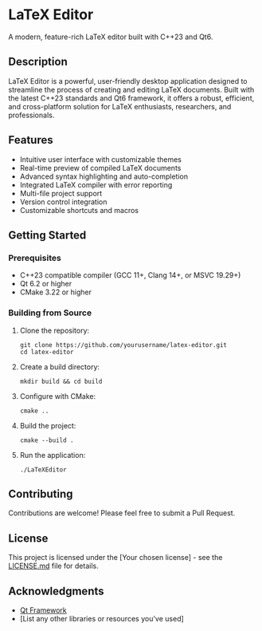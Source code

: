 # LaTeX Editor

A modern, feature-rich LaTeX editor built with C++23 and Qt6.

## Description

LaTeX Editor is a powerful, user-friendly desktop application designed to streamline the process of creating and editing LaTeX documents. Built with the latest C++23 standards and Qt6 framework, it offers a robust, efficient, and cross-platform solution for LaTeX enthusiasts, researchers, and professionals.

## Features

- Intuitive user interface with customizable themes
- Real-time preview of compiled LaTeX documents
- Advanced syntax highlighting and auto-completion
- Integrated LaTeX compiler with error reporting
- Multi-file project support
- Version control integration
- Customizable shortcuts and macros

## Getting Started

### Prerequisites

- C++23 compatible compiler (GCC 11+, Clang 14+, or MSVC 19.29+)
- Qt 6.2 or higher
- CMake 3.22 or higher

### Building from Source

1. Clone the repository:
   ```
   git clone https://github.com/yourusername/latex-editor.git
   cd latex-editor
   ```

2. Create a build directory:
   ```
   mkdir build && cd build
   ```

3. Configure with CMake:
   ```
   cmake ..
   ```

4. Build the project:
   ```
   cmake --build .
   ```

5. Run the application:
   ```
   ./LaTeXEditor
   ```

## Contributing

Contributions are welcome! Please feel free to submit a Pull Request.

## License

This project is licensed under the [Your chosen license] - see the [LICENSE.md](LICENSE.md) file for details.

## Acknowledgments

- [Qt Framework](https://www.qt.io/)
- [List any other libraries or resources you've used]

